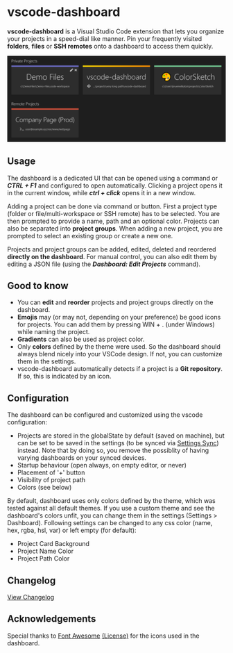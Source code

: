 # vscode-dashboard

**vscode-dashboard** is a Visual Studio Code extension that lets you organize your projects in a speed-dial like manner. Pin your frequently visited **folders**, **files** or **SSH remotes** onto a dashboard to access them quickly.

![demo-screenshot](screenshot.png)

## Usage

The dashboard is a dedicated UI that can be opened using a command or ***CTRL + F1*** and configured to open automatically. Clicking a project opens it in the current window, while ***ctrl + click*** opens it in a new window.

Adding a project can be done via command or button. First a project type (folder or file/multi-workspace or SSH remote) has to be selected. You are then prompted to provide a name, path and an optional color. Projects can also be separated into **project groups**. When adding a new project, you are prompted to select an existing group or create a new one.

Projects and project groups can be added, edited, deleted and reordered **directly on the dashboard**. For manual control, you can also edit them  by editing a JSON file (using the ***Dashboard: Edit Projects*** command).

## Good to know
* You can **edit** and **reorder** projects and project groups directly on the dashboard.
* **Emojis** may (or may not, depending on your preference) be good icons for projects. You can add them by pressing WIN + . (under Windows) while naming the project.
* **Gradients** can also be used as project color.
* Only **colors** defined by the theme were used. So the dashboard should always blend nicely into your VSCode design. If not, you can customize them in the settings.
* vscode-dashboard automatically detects if a project is a **Git repository**. If so, this is indicated by an icon.

## Configuration

The dashboard can be configured and customized using the vscode configuration:

* Projects are stored in the globalState by default (saved on machine), but can be set to be saved in the settings (to be synced via [Settings Sync](https://marketplace.visualstudio.com/items?itemName=Shan.code-settings-sync)) instead. Note that by doing so, you remove the possiblity of having varying dashboards on your synced devices.
* Startup behaviour (open always, on empty editor, or never)
* Placement of '+' button
* Visibility of project path
* Colors (see below)

By default, dashboard uses only colors defined by the theme, which was tested against all default themes. If you use a custom theme and see the dashboard's colors unfit, you can change them in the settings (Settings > Dashboard). Following settings can be changed to any css color (name, hex, rgba, hsl, var) or left empty (for default):

* Project Card Background
* Project Name Color
* Project Path Color


## Changelog

[View Changelog](CHANGELOG.md)


## Acknowledgements
Special thanks to [Font Awesome](http://fontawesome.io) [(License)](https://fontawesome.com/license) for the icons used in the dashboard.